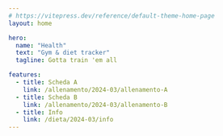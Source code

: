 ```yaml
---
# https://vitepress.dev/reference/default-theme-home-page
layout: home

hero:
  name: "Health"
  text: "Gym & diet tracker"
  tagline: Gotta train 'em all

features:
  - title: Scheda A
    link: /allenamento/2024-03/allenamento-A
  - title: Scheda B
    link: /allenamento/2024-03/allenamento-B
  - title: Info
    link: /dieta/2024-03/info
---
```

